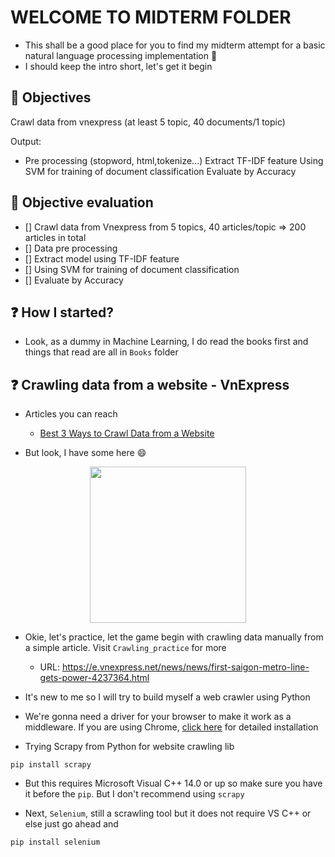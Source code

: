 # WELCOME TO MIDTERM FOLDER

- This shall be a good place for you to find my midterm attempt for a basic natural language processing implementation :tada:
- I should keep the intro short, let's get it begin 

## :bookmark: Objectives
Crawl data from vnexpress (at least 5 topic, 40 documents/1 topic)

Output:  
-  Pre processing (stopword, html,tokenize…)
Extract TF-IDF feature
Using SVM for training of document classification
Evaluate by Accuracy

## :bookmark: Objective evaluation 
- [] Crawl data from Vnexpress from 5 topics, 40 articles/topic => 200 articles in total
- [] Data pre processing
- [] Extract model using TF-IDF feature
- [] Using SVM for training of document classification
- [] Evaluate by Accuracy

## :question: How I started? 
- Look, as a dummy in Machine Learning, I do read the books first and things that read are all in `Books` folder

## :question: Crawling data from a website - VnExpress

- Articles you can reach
    
    * [Best 3 Ways to Crawl Data from a Website](https://www.octoparse.com/blog/how-to-crawl-data-from-a-website)

- But look, I have some here :smile:

<p align = "center">
    <img src = "https://i.ibb.co/qM27wr0/image.png" width="250px"/>
</p>

- Okie, let's practice, let the game begin with crawling data manually from a simple article. Visit `Crawling_practice` for more
    - URL: https://e.vnexpress.net/news/news/first-saigon-metro-line-gets-power-4237364.html

- It's new to me so I will try to build myself a web crawler using Python

- We're gonna need a driver for your browser to make it work as a middleware. If you are using Chrome, [click here](http://jonathansoma.com/lede/foundations-2018/classes/selenium/selenium-windows-install/) for detailed installation

- Trying Scrapy from Python for website crawling lib

```
pip install scrapy
```

- But this requires Microsoft Visual C++ 14.0 or up so make sure you have it before the `pip`. But I don't recommend using `scrapy`

- Next, `Selenium`, still a scrawling tool but it does not require VS C++ or else just go ahead and 
```
pip install selenium
```
